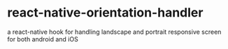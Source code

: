 # react-native-orientation-handler

a react-native hook for handling landscape and portrait responsive screen for both android and iOS
